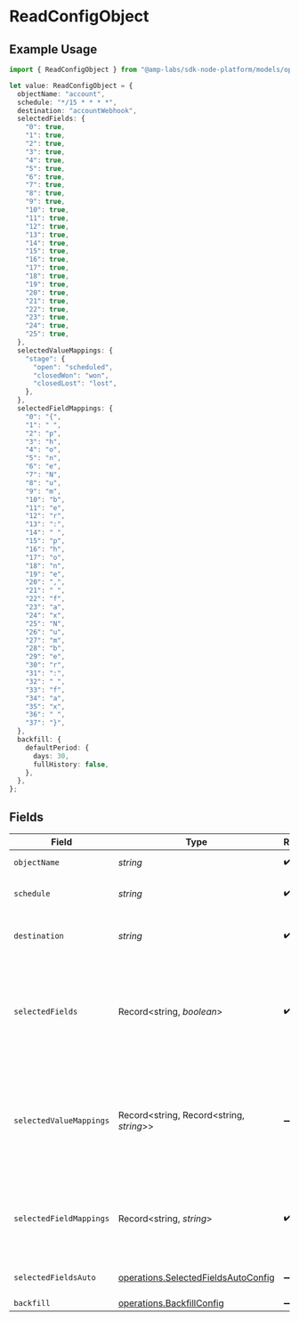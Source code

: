 # ReadConfigObject

## Example Usage

```typescript
import { ReadConfigObject } from "@amp-labs/sdk-node-platform/models/operations";

let value: ReadConfigObject = {
  objectName: "account",
  schedule: "*/15 * * * *",
  destination: "accountWebhook",
  selectedFields: {
    "0": true,
    "1": true,
    "2": true,
    "3": true,
    "4": true,
    "5": true,
    "6": true,
    "7": true,
    "8": true,
    "9": true,
    "10": true,
    "11": true,
    "12": true,
    "13": true,
    "14": true,
    "15": true,
    "16": true,
    "17": true,
    "18": true,
    "19": true,
    "20": true,
    "21": true,
    "22": true,
    "23": true,
    "24": true,
    "25": true,
  },
  selectedValueMappings: {
    "stage": {
      "open": "scheduled",
      "closedWon": "won",
      "closedLost": "lost",
    },
  },
  selectedFieldMappings: {
    "0": "{",
    "1": " ",
    "2": "p",
    "3": "h",
    "4": "o",
    "5": "n",
    "6": "e",
    "7": "N",
    "8": "u",
    "9": "m",
    "10": "b",
    "11": "e",
    "12": "r",
    "13": ":",
    "14": " ",
    "15": "p",
    "16": "h",
    "17": "o",
    "18": "n",
    "19": "e",
    "20": ",",
    "21": " ",
    "22": "f",
    "23": "a",
    "24": "x",
    "25": "N",
    "26": "u",
    "27": "m",
    "28": "b",
    "29": "e",
    "30": "r",
    "31": ":",
    "32": " ",
    "33": "f",
    "34": "a",
    "35": "x",
    "36": " ",
    "37": "}",
  },
  backfill: {
    defaultPeriod: {
      days: 30,
      fullHistory: false,
    },
  },
};
```

## Fields

| Field                                                                                                                                                                             | Type                                                                                                                                                                              | Required                                                                                                                                                                          | Description                                                                                                                                                                       | Example                                                                                                                                                                           |
| --------------------------------------------------------------------------------------------------------------------------------------------------------------------------------- | --------------------------------------------------------------------------------------------------------------------------------------------------------------------------------- | --------------------------------------------------------------------------------------------------------------------------------------------------------------------------------- | --------------------------------------------------------------------------------------------------------------------------------------------------------------------------------- | --------------------------------------------------------------------------------------------------------------------------------------------------------------------------------- |
| `objectName`                                                                                                                                                                      | *string*                                                                                                                                                                          | :heavy_check_mark:                                                                                                                                                                | The name of the object to read from.                                                                                                                                              | account                                                                                                                                                                           |
| `schedule`                                                                                                                                                                        | *string*                                                                                                                                                                          | :heavy_check_mark:                                                                                                                                                                | The schedule for reading the object, in cron syntax.                                                                                                                              | */15 * * * *                                                                                                                                                                      |
| `destination`                                                                                                                                                                     | *string*                                                                                                                                                                          | :heavy_check_mark:                                                                                                                                                                | The name of the destination that the result should be sent to.                                                                                                                    | accountWebhook                                                                                                                                                                    |
| `selectedFields`                                                                                                                                                                  | Record<string, *boolean*>                                                                                                                                                         | :heavy_check_mark:                                                                                                                                                                | This is a map of field names to booleans indicating whether they should be read. If a field is already included in `selectedFieldMappings`, it does not need to be included here. | { phone: true, fax: true }                                                                                                                                                        |
| `selectedValueMappings`                                                                                                                                                           | Record<string, Record<string, *string*>>                                                                                                                                          | :heavy_minus_sign:                                                                                                                                                                | This is a map of field names to their value mappings.                                                                                                                             | {<br/>"stage": {<br/>"open": "scheduled",<br/>"closedWon": "won",<br/>"closedLost": "lost"<br/>}<br/>}                                                                            |
| `selectedFieldMappings`                                                                                                                                                           | Record<string, *string*>                                                                                                                                                          | :heavy_check_mark:                                                                                                                                                                | This is a map of mapToNames to field names. (A mapTo name is the name the builder wants to map a field to when it lands in their destination.)                                    | { phoneNumber: phone, faxNumber: fax }                                                                                                                                            |
| `selectedFieldsAuto`                                                                                                                                                              | [operations.SelectedFieldsAutoConfig](../../models/operations/selectedfieldsautoconfig.md)                                                                                        | :heavy_minus_sign:                                                                                                                                                                | If selectedFieldsAuto is set to all, all fields will be read.                                                                                                                     |                                                                                                                                                                                   |
| `backfill`                                                                                                                                                                        | [operations.BackfillConfig](../../models/operations/backfillconfig.md)                                                                                                            | :heavy_minus_sign:                                                                                                                                                                | N/A                                                                                                                                                                               |                                                                                                                                                                                   |